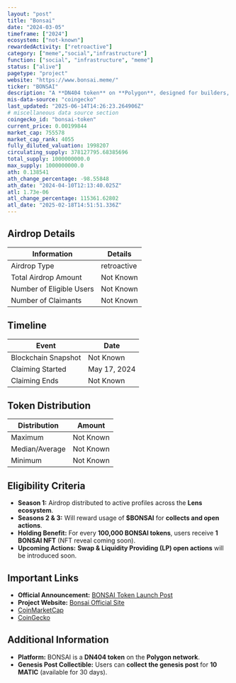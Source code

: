 ```yaml
---
layout: "post"
title: "Bonsai"
date: "2024-03-05"
timeframe: ["2024"]
ecosystem: ["not-known"]
rewardedActivity: ["retroactive"]
category: ["meme","social","infrastructure"]
function: ["social", "infrastructure", "meme"]
status: ["alive"]
pagetype: "project"
website: "https://www.bonsai.meme/"
ticker: "BONSAI"
description: "A **DN404 token** on **Polygon**, designed for builders, explorers, and early adopters of onchain social."
mis-data-source: "coingecko"
last_updated: "2025-06-14T14:26:23.264906Z"
# miscellaneous data source section
coingecko_id: "bonsai-token"
current_price: 0.00199844
market_cap: 755578
market_cap_rank: 4055
fully_diluted_valuation: 1998207
circulating_supply: 378127795.68385696
total_supply: 1000000000.0
max_supply: 1000000000.0
ath: 0.138541
ath_change_percentage: -98.55848
ath_date: "2024-04-10T12:13:40.025Z"
atl: 1.73e-06
atl_change_percentage: 115361.62802
atl_date: "2025-02-18T14:51:51.336Z"
---
```


## Airdrop Details

| Information              | Details     |
| ------------------------ | ----------- |
| Airdrop Type             | retroactive |
| Total Airdrop Amount     | Not Known   |
| Number of Eligible Users | Not Known   |
| Number of Claimants      | Not Known   |

## Timeline

| Event               | Date         |
| ------------------- | ------------ |
| Blockchain Snapshot | Not Known    |
| Claiming Started    | May 17, 2024 |
| Claiming Ends       | Not Known    |

## Token Distribution

| Distribution   | Amount    |
| -------------- | --------- |
| Maximum        | Not Known |
| Median/Average | Not Known |
| Minimum        | Not Known |

## Eligibility Criteria

- **Season 1:** Airdrop distributed to active profiles across the **Lens ecosystem**.
- **Seasons 2 & 3:** Will reward usage of **$BONSAI** for **collects and open actions**.
- **Holding Benefit:** For every **100,000 BONSAI tokens**, users receive **1 BONSAI NFT** (NFT reveal coming soon).
- **Upcoming Actions:** **Swap & Liquidity Providing (LP) open actions** will be introduced soon.

## Important Links

- **Official Announcement:** [BONSAI Token Launch Post](https://hey.xyz/posts/0x02142f-0x01)
- **Project Website:** [Bonsai Official Site](https://www.bonsai.meme/)
- [CoinMarketCap ](https://coinmarketcap.com/currencies/bonsai/)
- [CoinGecko](https://www.coingecko.com/en/coins/bonsai-token)

## Additional Information

- **Platform:** BONSAI is a **DN404 token** on the **Polygon network**.
- **Genesis Post Collectible:** Users can **collect the genesis post** for **10 MATIC** (available for 30 days).